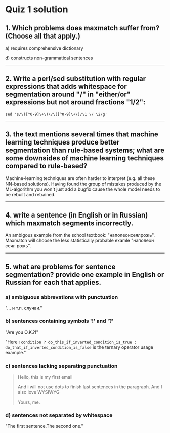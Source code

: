 # Quiz 1 solution


## 1. Which problems does maxmatch suffer from? (Choose all that apply.)

a) requires comprehensive dictionary

d) constructs non-grammatical sentences

---
## 2. Write a perl/sed substitution with regular expressions that adds whitespace for segmentation around "/" in "either/or" expressions but not around fractions "1/2":

```
sed 's/\([^0-9]\+\)\/\([^0-9]\+\)/\1 \/ \2/g'
```

---
## 3. the text mentions several times that machine learning techniques produce better segmentation than rule-based systems; what are some downsides of machine learning techniques compared to rule-based?

Machine-learning techniques are often harder to interpret (e.g. all these NN-based solutions). Having found the group of mistakes produced by the ML-algorithm you won't just add a bugfix cause the whole model needs to be rebuilt and retrained.

---
## 4. write a sentence (in English or in Russian) which maxmatch segments incorrectly.

An ambigous example from the school textbook: "наполеонсеялрожь". Maxmatch will choose the less statistically probable examle "наполеон сеял рожь".

---
## 5. what are problems for sentence segmentation? provide one example in English or Russian for each that applies.

### a) ambiguous abbrevations with punctuation

"... и т.п. случаи."

### b) sentences containing symbols '!' and '?'

"Are you O.K.?!"

"Here ```!condition ? do_this_if_inverted_condition_is_true : do_that_if_inverted_condition_is_false``` is the ternary operator usage example."

### c) sentences lacking separating punctuation

>Hello, this is my first email
>
>And i will not use dots to finish last sentences in the paragraph. And I also love WYSIWYG
>
>Yours, me.

### d) sentences not separated by whitespace

"The first sentence.The second one."
